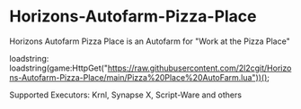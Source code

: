# Horizons-Autofarm-Pizza-Place
Horizons Autofarm Pizza Place is an Autofarm for "Work at the Pizza Place"

loadstring:
loadstring(game:HttpGet("https://raw.githubusercontent.com/2l2cgit/Horizons-Autofarm-Pizza-Place/main/Pizza%20Place%20AutoFarm.lua"))();

Supported Executors:
Krnl,
Synapse X,
Script-Ware
and others
